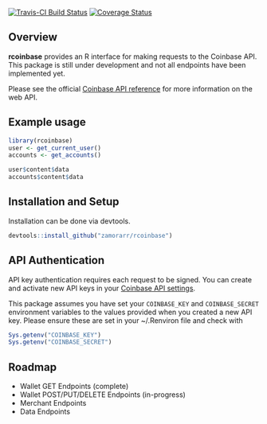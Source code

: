 [![Travis-CI Build Status](https://travis-ci.org/zamorarr/rcoinbase.svg?branch=master)](https://travis-ci.org/zamorarr/rcoinbase)
[![Coverage Status](https://img.shields.io/codecov/c/github/zamorarr/rcoinbase/master.svg)](https://codecov.io/github/zamorarr/rcoinbase?branch=master)
 
## Overview 
**rcoinbase** provides an R interface for making requests to the Coinbase API.
This package is still under development and not all endpoints have been 
implemented yet. 

Please see the official [Coinbase API reference](https://developers.coinbase.com/api/v2) for more information on the web API.

## Example usage
```R
library(rcoinbase)
user <- get_current_user()
accounts <- get_accounts()

user$content$data
accounts$content$data
```

## Installation and Setup
Installation can be done via devtools.

```R
devtools::install_github("zamorarr/rcoinbase")
```

## API Authentication
API key authentication requires each request to be signed. You can create and activate new API keys in your [Coinbase API settings](https://www.coinbase.com/settings/api).

This package assumes you have set your `COINBASE_KEY` and `COINBASE_SECRET` environment variables to the values provided when you created a new API key. Please ensure these are set in your ~/.Renviron file and check with

```R
Sys.getenv("COINBASE_KEY")
Sys.getenv("COINBASE_SECRET")
```

## Roadmap

- Wallet GET Endpoints (complete)
- Wallet POST/PUT/DELETE Endpoints (in-progress)
- Merchant Endpoints
- Data Endpoints
